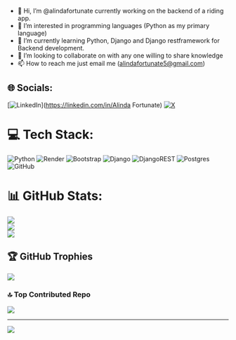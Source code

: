 - 👋 Hi, I’m @alindafortunate currently working on the backend of a riding app.
- 👀 I’m interested in programming languages (Python as my primary language)
- 🌱 I’m currently learning Python, Django and Django restframework for Backend development.
- 💞️ I’m looking to collaborate on with any one willing to share knowledge
- 📫 How to reach me just email me (alindafortunate5@gmail.com)

<!---
alindafortunate/alindafortunate is a ✨ special ✨ repository because its `README.md` (this file) appears on your GitHub profile.
You can click the Preview link to take a look at your changes.
--->

## 🌐 Socials:
[![LinkedIn](https://img.shields.io/badge/LinkedIn-%230077B5.svg?logo=linkedin&logoColor=white)](https://linkedin.com/in/Alinda Fortunate) [![X](https://img.shields.io/badge/X-black.svg?logo=X&logoColor=white)](https://x.com/@FortunateAlinda) 

# 💻 Tech Stack:
![Python](https://img.shields.io/badge/python-3670A0?style=for-the-badge&logo=python&logoColor=ffdd54) ![Render](https://img.shields.io/badge/Render-%46E3B7.svg?style=for-the-badge&logo=render&logoColor=white) ![Bootstrap](https://img.shields.io/badge/bootstrap-%238511FA.svg?style=for-the-badge&logo=bootstrap&logoColor=white) ![Django](https://img.shields.io/badge/django-%23092E20.svg?style=for-the-badge&logo=django&logoColor=white) ![DjangoREST](https://img.shields.io/badge/DJANGO-REST-ff1709?style=for-the-badge&logo=django&logoColor=white&color=ff1709&labelColor=gray) ![Postgres](https://img.shields.io/badge/postgres-%23316192.svg?style=for-the-badge&logo=postgresql&logoColor=white) ![GitHub](https://img.shields.io/badge/github-%23121011.svg?style=for-the-badge&logo=github&logoColor=white)
# 📊 GitHub Stats:
![](https://github-readme-stats.vercel.app/api?username=alindafortunate&theme=dark&hide_border=false&include_all_commits=true&count_private=true)<br/>
![](https://github-readme-streak-stats.herokuapp.com/?user=alindafortunate&theme=dark&hide_border=false)<br/>
![](https://github-readme-stats.vercel.app/api/top-langs/?username=alindafortunate&theme=dark&hide_border=false&include_all_commits=true&count_private=true&layout=compact)

## 🏆 GitHub Trophies
![](https://github-profile-trophy.vercel.app/?username=alindafortunate&theme=radical&no-frame=false&no-bg=false&margin-w=4)

### 🔝 Top Contributed Repo
![](https://github-contributor-stats.vercel.app/api?username=alindafortunate&limit=5&theme=dark&combine_all_yearly_contributions=true)

---
[![](https://visitcount.itsvg.in/api?id=alindafortunate&icon=0&color=0)](https://visitcount.itsvg.in)

<!-- Proudly created with GPRM ( https://gprm.itsvg.in ) -->
